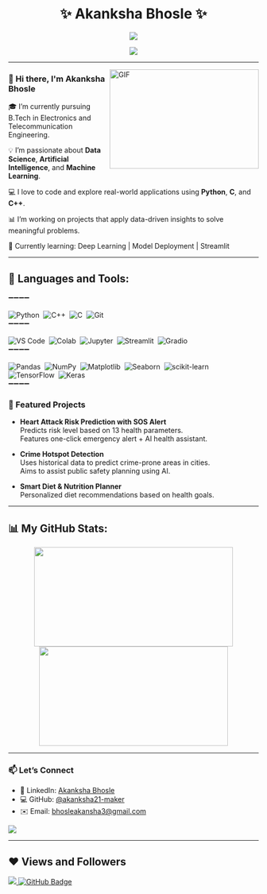 <h1 align="center">✨ Akanksha Bhosle ✨</h1>

<p align="center">
  <img src="https://readme-typing-svg.herokuapp.com?lines=Passionate+Data+Scientist;Python%2C+C%2C+C%2B%2B+Developer;ML+%7C+AI+%7C+Problem+Solver&center=true&width=500&height=45&color=F70074&vCenter=true&size=22"/>
</p>

<p align="center">
  <a href="https://github.com/akanksha21-maker/akanksha21-maker/raw/main/resumeofakankshabhosle.pdf" target="_blank">
    <img src="https://img.shields.io/badge/📄 Download My Resume-blueviolet?style=for-the-badge&logo=google-drive&logoColor=white">
  </a>
</p>

---


<img align="right" alt="GIF" src="https://dev-to-uploads.s3.amazonaws.com/i/d4tvukbt5mra37cvwklk.gif?raw=true" width="300" height="200"/>

### 👋 Hi there, I'm Akanksha Bhosle

🎓 I’m currently pursuing B.Tech in Electronics and Telecommunication Engineering.

💡 I’m passionate about **Data Science**, **Artificial Intelligence**, and **Machine Learning**.

💻 I love to code and explore real-world applications using **Python**, **C**, and **C++**. 

📊 I’m working on projects that apply data-driven insights to solve meaningful problems.  

🌱 Currently learning: Deep Learning | Model Deployment | Streamlit  

---


## 🚀 Languages and Tools:

➖➖➖➖  
</br>
![Python](https://img.shields.io/badge/-Python-000?style=for-the-badge&logo=python)&nbsp;
![C++](https://img.shields.io/badge/C++-000?style=for-the-badge&logo=C%2B%2B&logoColor=white)&nbsp;
![C](https://img.shields.io/badge/C-000?style=for-the-badge&logo=c&logoColor=white)&nbsp;
![Git](https://img.shields.io/badge/-Git-000?style=for-the-badge&logo=git)&nbsp;
</br>
➖➖➖➖  
</br>
![VS Code](https://img.shields.io/badge/-VS%20Code-000?style=for-the-badge&logo=visualstudiocode&logoColor=white)&nbsp;
![Colab](https://img.shields.io/badge/Google%20Colab-000?style=for-the-badge&logo=googlecolab&logoColor=yellow)&nbsp;
![Jupyter](https://img.shields.io/badge/Jupyter-000?style=for-the-badge&logo=Jupyter&logoColor=orange)&nbsp;
![Streamlit](https://img.shields.io/badge/Streamlit-000?style=for-the-badge&logo=streamlit)&nbsp;
![Gradio](https://img.shields.io/badge/Gradio-000?style=for-the-badge&logo=gradio&logoColor=white)&nbsp;
</br>
➖➖➖➖  
</br>
![Pandas](https://img.shields.io/badge/Pandas-000?style=for-the-badge&logo=pandas&logoColor=white)&nbsp;
![NumPy](https://img.shields.io/badge/Numpy-000?style=for-the-badge&logo=numpy&logoColor=white)&nbsp;
![Matplotlib](https://img.shields.io/badge/Matplotlib-000?style=for-the-badge&logo=matplotlib&logoColor=white)&nbsp;
![Seaborn](https://img.shields.io/badge/Seaborn-000?style=for-the-badge&logo=seaborn&logoColor=white)&nbsp;
![scikit-learn](https://img.shields.io/badge/scikit--learn-000?style=for-the-badge&logo=scikitlearn&logoColor=orange)&nbsp;
![TensorFlow](https://img.shields.io/badge/TensorFlow-000?style=for-the-badge&logo=TensorFlow&logoColor=orange)&nbsp;
![Keras](https://img.shields.io/badge/Keras-000?style=for-the-badge&logo=keras&logoColor=red)&nbsp;
</br>
➖➖➖➖


### 📌 Featured Projects

- **Heart Attack Risk Prediction with SOS Alert**  
  Predicts risk level based on 13 health parameters.  
  Features one-click emergency alert + AI health assistant.

- **Crime Hotspot Detection**  
  Uses historical data to predict crime-prone areas in cities.  
  Aims to assist public safety planning using AI.

- **Smart Diet & Nutrition Planner**  
  Personalized diet recommendations based on health goals.

---


## 📊 My GitHub Stats:

<p align="center" float="left">
  <a href="https://github.com/akanksha21-maker">
    <img src="https://streak-stats.demolab.com?user=akanksha21-maker&theme=tokyonight" width="400" height="200"/>
  </a>
  <a href="https://github.com/akanksha21-maker">
    <img src="https://github-readme-stats.vercel.app/api?username=akanksha21-maker&show_icons=true&theme=tokyonight&count_private=true" width="380" height="200"/>
  </a>
</p>

---

### 📫 Let’s Connect

- 💼 LinkedIn: [Akanksha Bhosle](https://www.linkedin.com/in/akanksha-bhosle-0bb8422b4)
- 💻 GitHub: [@akanksha21-maker](https://github.com/akanksha21-maker)
- ✉️ Email: bhosleakansha3@gmail.com

<p align="left">
  <a href="https://github.com/akanksha21-maker/akanksha21-maker/raw/main/resumeofakankshabhosle.pdf" target="_blank">
    <img src="https://img.shields.io/badge/📄 Download My Resume-blue?style=flat-square&logo=github&logoColor=white">
  </a>
</p>

---

## ❤️ Views and Followers
<a href="https://github.com/akanksha21-maker">
  <img src="https://komarev.com/ghpvc/?username=akanksha21-maker">
</a>
<a href="https://github.com/akanksha21-maker?tab=followers">
  <img src="https://img.shields.io/github/followers/akanksha21-maker?label=Followers&style=social" alt="GitHub Badge">
</a>
